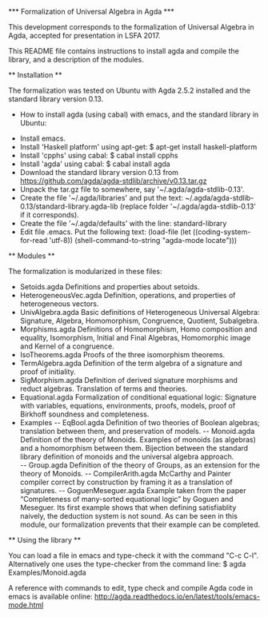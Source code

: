*** Formalization of Universal Algebra in Agda ***

This development corresponds to the formalization of 
Universal Algebra in Agda, accepted for presentation in LSFA 2017.

This README file contains instructions to install agda and compile
the library, and a description of the modules.

** Installation **

The formalization was tested on Ubuntu with Agda 2.5.2 installed and
the standard library version 0.13.

* How to install agda (using cabal) with emacs, and the standard
library in Ubuntu:

- Install emacs.
- Install 'Haskell platform' using apt-get:
  	  $ apt-get install haskell-platform
- Install 'cpphs' using cabal:
  	  $ cabal install cpphs
- Install 'agda' using cabal:
  	  $ cabal install agda
- Download the standard library version 0.13 from
  https://github.com/agda/agda-stdlib/archive/v0.13.tar.gz
- Unpack the tar.gz file to somewhere, say '~/.agda/agda-stdlib-0.13'.
- Create the file '~/.agda/libraries' and put the text:
  	 ~/.agda/agda-stdlib-0.13/standard-library.agda-lib
(replace folder '~/.agda/agda-stdlib-0.13' if it corresponds).
- Create the file '~/.agda/defaults' with the line:
  	 standard-library
- Edit file .emacs. Put the following text:
       	 (load-file (let ((coding-system-for-read 'utf-8))
                (shell-command-to-string "agda-mode locate")))

** Modules **

The formalization is modularized in these files:

- Setoids.agda
	Definitions and properties about setoids.
- HeterogeneousVec.agda
	Definition, operations, and properties of heterogeneous vectors.
- UnivAlgebra.agda
	Basic definitions of Heterogeneous Universal Algebra:
   	Signature, Algebra, Homomorphism, Congruence, Quotient, Subalgebra.
- Morphisms.agda
	Definitions of Homomorphism, Homo composition and equality,
        Isomorphism, Initial and Final Algebras, Homomorphic image and
	Kernel of a congruence.
- IsoTheorems.agda
	Proofs of the three isomorphism theorems.
- TermAlgebra.agda
	Definition of the term algebra of a signature and proof of initiality.
- SigMorphism.agda
	Definition of derived signature morphisms and reduct algebras.
	Translation of terms and theories.
- Equational.agda
	Formalization of conditional equational logic: Signature with variables,
	equations, environments, proofs, models, proof of Birkhoff soundness and
	completeness.
- Examples
  -- EqBool.agda
	  Definition of two theories of Boolean algebras; translation between them,
	  and preservation of models.
  -- Monoid.agda
          Definition of the theory of Monoids. Examples of monoids (as algebras)
	  and a homomorphism between them. 
	  Bijection between the standard library definition of monoids
	  and the universal algebra approach.	  
  -- Group.agda
	  Definition of the theory of Groups, as an extension for the theory of Monoids.
  -- CompilerArith.agda
	  McCarthy and Painter compiler correct by construction by framing it
	  as a translation of signatures.
  -- GoguenMeseguer.agda
	  Example taken from the paper “Completeness of many-sorted
	  equational logic” by Goguen and Meseguer. Its first example
	  shows that when defining satisfiablity naively, the
	  deduction system is not sound. As can be seen in this module,
	  our formalization prevents that their example can be completed.

** Using the library **

You can load a file in emacs and type-check it with the command "C-c C-l".
Alternatively one uses the type-checker from the command line:
  $ agda Examples/Monoid.agda
  
A reference with commands to edit, type check and compile Agda code in emacs is
available online: http://agda.readthedocs.io/en/latest/tools/emacs-mode.html
